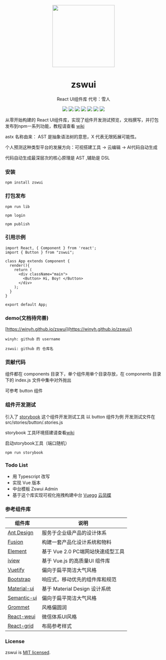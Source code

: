 <p align="center">
  <a href="https://winyh.github.io/zswui/">
    <img width="200" src="https://github.com/winyh/zswui/blob/master/public/snowman.svg">
  </a>
</p>

<h1 align="center">zswui</h1>

<p align="center">React UI组件库  代号：雪人</p>

<div align="center">

![](https://img.shields.io/npm/l/zswui) ![](https://img.shields.io/npm/v/zswui) ![](https://img.shields.io/npm/dm/zswui) ![](https://img.shields.io/github/issues/winyh/zswui) ![](https://img.shields.io/github/languages/code-size/winyh/zswui) ![](https://img.shields.io/github/stars/winyh/zswui) ![](https://img.shields.io/github/last-commit/winyh/zswui)

</div>


从零开始构建的 React UI组件库，实现了组件开发测试预览，文档撰写，并打包发布到npm一系列功能，教程请查看 [wiki](https://github.com/winyh/zswui/wiki)

astx 名称由来： AST 是抽象语法树的意思，X 代表无限拓展可能性。

个人预测这种类型平台的发展方向：可视搭建工具 -> 云编辑 -> AI代码自动生成 


代码自动生成最深层次的核心原理是 AST ,辅助是 DSL


### 安装
```
npm install zswui
```

### 打包发布

```
npm run lib

npm login

npm publish
```

### 引用示例
```
import React, { Component } from 'react';
import { Button } from "zswui";

class App extends Component {
  render(){
    return (
      <div className="main">
        <Button> Hi, Boy! </Button>
      </div>
    );
  }
}

export default App;
```

### demo(文档待完善)

[https://winyh.github.io/zswui](https://winyh.github.io/zswui/)

```
winyh: github 的 username

zswui: github 的 仓库名
```

### 贡献代码
组件都在 components 目录下，单个组件用单个目录存放，在 components 目录下的 index.js 文件中集中对外抛出

可参考 button 组件

### 组件开发测试
引入了 [storybook](https://storybook.js.org/) 这个组件开发测试工具
以 button 组件为例
开发测试文件在src/stories/button/.stories.js

storybook 工具环境搭建请查看[wiki](https://github.com/winyh/zswui/wiki)

启动storybook工具（端口随机）
```
npm run storybook
```


### Todo List

* 用 Typescript 改写
* 实现 Vue 版本
* 中台模板 Zswui Admin
* 基于这个库实现可视化拖拽构建中台 [Vuegg](https://github.com/vuegg/vuegg) [云凤蝶](https://www.yunfengdie.com/) 


### 参考组件库

|  组件库   | 说明  |
|  ----  | ----  |
| [Ant Design](https://ant.design/index-cn)  | 服务于企业级产品的设计体系 |
| [Fusion](https://fusion.design/)  | 构建一套产品化设计系统和物料 |
| [Element](https://element.eleme.cn/2.0/#/zh-CN)  | 基于 Vue 2.0 PC端网站快速成型工具 |
| [iview](https://www.iviewui.com/)  | 基于 Vue.js 的高质量UI 组件库 |
| [Vuetify](https://vuetifyjs.com/zh-Hans/)  | 偏向于扁平简洁大气风格 |
| [Bootstrap](https://getbootstrap.com/)  | 响应式，移动优先的组件库和规范 |
| [Material-ui](https://material-ui.com/zh/) | 基于 Material Design 设计系统 |
| [Semantic-ui](https://react.semantic-ui.com/)  | 偏向于扁平简洁大气风格 |
| [Grommet](https://v2.grommet.io/) | 风格偏圆润 |
| [React-weui](http://weui.github.io/react-weui/#/) | 微信体系UI风格 |
| [React-grid](https://github.com/STRML/react-grid-layout)  | 布局参考样式 |


### License
zswui is [MIT licensed](https://opensource.org/licenses/MIT).













